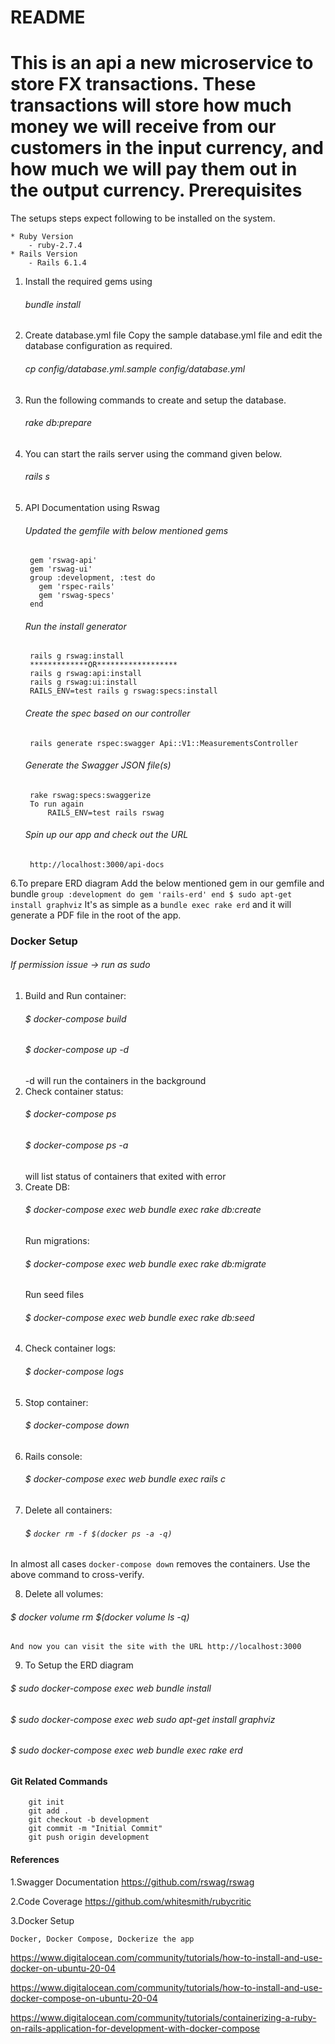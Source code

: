 # README
This is an api  a new microservice to store FX transactions. These transactions will store how much money we will receive from our customers in the input currency, and how much we will pay them out in the output currency.
Prerequisites
=============
The setups steps expect following to be installed on the system.

	* Ruby Version
		- ruby-2.7.4
	* Rails Version
		- Rails 6.1.4
1.  Install the required gems using
    ######  bundle install
2. Create database.yml file Copy the sample database.yml file and edit the database configuration as required.
    ######  cp config/database.yml.sample config/database.yml
3. Run the following commands to create and setup the database.
    ######		rake db:prepare	
4. You can start the rails server using the command given below.
    ######  rails s
5. API Documentation using Rswag
    ###### Updated the gemfile with below mentioned gems
		gem 'rswag-api'
		gem 'rswag-ui'
		group :development, :test do
		  gem 'rspec-rails'
		  gem 'rswag-specs'
		end
	###### Run the install generator
		rails g rswag:install
	    *************OR******************
		rails g rswag:api:install
		rails g rswag:ui:install
		RAILS_ENV=test rails g rswag:specs:install
    ###### Create the spec based on our controller
		rails generate rspec:swagger Api::V1::MeasurementsController
	###### Generate the Swagger JSON file(s)
		rake rswag:specs:swaggerize
		To run again
			RAILS_ENV=test rails rswag
	###### Spin up our app and check out the URL 
		http://localhost:3000/api-docs
6.To prepare ERD diagram
	Add the below mentioned gem in our gemfile and bundle
		```
			group :development do
	 		 gem 'rails-erd'
			end
			$ sudo apt-get install graphviz
		```
		It's as simple as a ```bundle exec rake erd``` and it will generate a PDF file in the root of the app.
### Docker Setup
###### If permission issue -> run as sudo
1. Build and Run container:
	###### $ docker-compose build
    ###### $ docker-compose up -d
    -d will run the containers in the background
2. Check container status:
    ###### $ docker-compose ps
    ###### $ docker-compose ps -a 
    will list status of containers that exited with error
3. Create DB:
    ###### $ docker-compose exec web bundle exec rake db:create
    Run migrations:
    ###### $ docker-compose exec web bundle exec rake db:migrate
    Run seed files
    ###### $ docker-compose exec web bundle exec rake db:seed
4. Check container logs:
    ###### $ docker-compose logs
5. Stop container:
    ###### $ docker-compose down
6. Rails console:
    ###### $ docker-compose exec web bundle exec rails c
7. Delete all containers:
    ###### $ ```docker rm -f $(docker ps -a -q)```
In almost all cases ```docker-compose down```  removes the containers. Use the above command to cross-verify.

8. Delete all volumes:
###### $ docker volume rm $(docker volume ls -q)
	And now you can visit the site with the URL http://localhost:3000
9. To Setup the ERD diagram 

###### $ sudo docker-compose exec web bundle install

###### $ sudo docker-compose exec web sudo apt-get install graphviz

###### $ sudo docker-compose exec web bundle exec rake erd
#### Git Related Commands
		git init 
		git add .
		git checkout -b development
		git commit -m "Initial Commit"
		git push origin development
#### References

1.Swagger Documentation
		https://github.com/rswag/rswag

2.Code Coverage
		https://github.com/whitesmith/rubycritic

3.Docker Setup
	
	Docker, Docker Compose, Dockerize the app    
https://www.digitalocean.com/community/tutorials/how-to-install-and-use-docker-on-ubuntu-20-04

https://www.digitalocean.com/community/tutorials/how-to-install-and-use-docker-compose-on-ubuntu-20-04

https://www.digitalocean.com/community/tutorials/containerizing-a-ruby-on-rails-application-for-development-with-docker-compose


